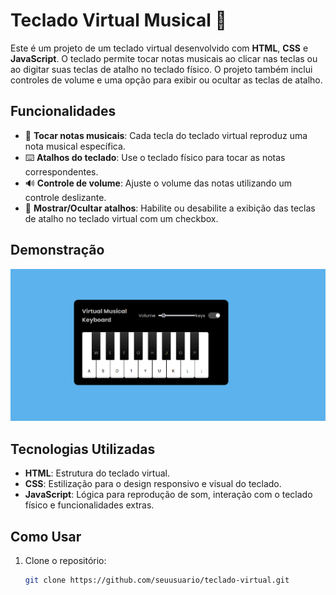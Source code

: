 # Teclado Virtual Musical 🎹

Este é um projeto de um teclado virtual desenvolvido com **HTML**, **CSS** e **JavaScript**. O teclado permite tocar notas musicais ao clicar nas teclas ou ao digitar suas teclas de atalho no teclado físico. O projeto também inclui controles de volume e uma opção para exibir ou ocultar as teclas de atalho.

## Funcionalidades

- 🎵 **Tocar notas musicais**: Cada tecla do teclado virtual reproduz uma nota musical específica.
- ⌨️ **Atalhos do teclado**: Use o teclado físico para tocar as notas correspondentes.
- 🔊 **Controle de volume**: Ajuste o volume das notas utilizando um controle deslizante.
- 👀 **Mostrar/Ocultar atalhos**: Habilite ou desabilite a exibição das teclas de atalho no teclado virtual com um checkbox.

## Demonstração

<img src="keyboard.png">

## Tecnologias Utilizadas

- **HTML**: Estrutura do teclado virtual.
- **CSS**: Estilização para o design responsivo e visual do teclado.
- **JavaScript**: Lógica para reprodução de som, interação com o teclado físico e funcionalidades extras.

## Como Usar

1. Clone o repositório:
   ```bash
   git clone https://github.com/seuusuario/teclado-virtual.git
